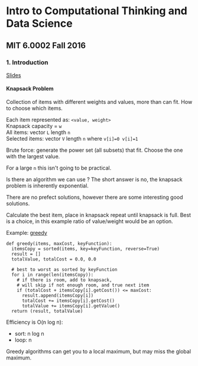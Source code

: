 # Intro to Computational Thinking and Data Science
## MIT 6.0002 Fall 2016
### 1. Introduction

[Slides](https://ocw.mit.edu/courses/6-0002-introduction-to-computational-thinking-and-data-science-fall-2016/0a353b26f1c6bd161b28b3f249aa05d1_MIT6_0002F16_lec1.pdf)

#### Knapsack Problem

Collection of items with different weights and values, more than can fit. How to choose which items.  

Each item represented as: ```<value, weight>```  
Knapsack capacity = ```w```  
All items: vector ```L``` length ```n```  
Selected items: vector ```V``` length ```n``` where ```v[i]=0 v[i]=1```  

Brute force: generate the power set (all subsets) that fit. Choose the one with the largest value.  

For a large ```n``` this isn't going to be practical.  

Is there an algorithm we can use ? The short answer is no, the knapsack problem is inherently exponential.  

There are no prefect solutions, however there are some interesting good solutions.  

Calculate the best item, place in knapsack repeat until knapsack is full. Best is a choice, in this example ratio of value/weight would be an option.  

Example: [greedy](../../code/python/knapsack/greedy.py)  

```
def greedy(items, maxCost, keyFunction):
  itemsCopy = sorted(items, key=keyFunction, reverse=True)
  result = []
  totalValue, totalCost = 0.0, 0.0
 
  # best to worst as sorted by keyFunction  
  for i in range(len(itemsCopy)):
    # if there is room, add to knapsack, 
    # will skip if not enough room, and true next item
    if (totalCost + itemsCopy[i].getCost()) <= maxCost:
      result.append(itemsCopy[i])
      totalCost += itemsCopy[i].getCost()
      totalValue += itemsCopy[i].getValue()
  return (result, totalValue)
```

Efficiency is O(n log n):
- sort: n log n
- loop: n

Greedy algorithms can get you to a local maximum, but may miss the global maximum. 





